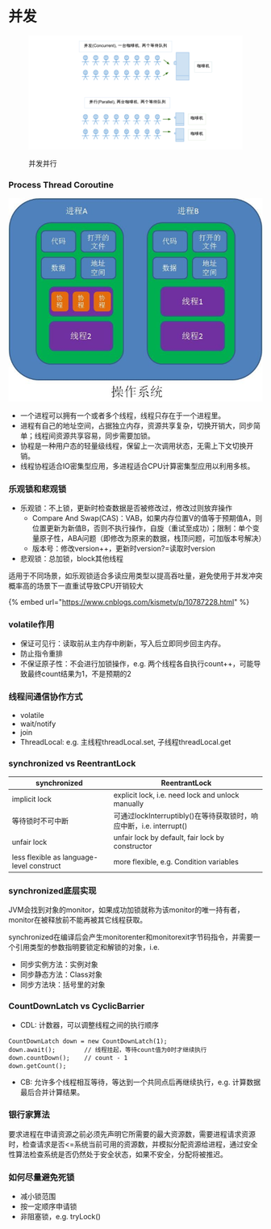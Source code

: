 # 并发

<figure><img src="../../.gitbook/assets/concurrent_and_parallel.png" alt=""><figcaption><p>并发并行</p></figcaption></figure>

### Process Thread Coroutine

![](../../.gitbook/assets/协程.jpeg)

* 一个进程可以拥有一个或者多个线程，线程只存在于一个进程里。
* 进程有自己的地址空间，占据独立内存，资源共享复杂，切换开销大，同步简单；线程间资源共享容易，同步需要加锁。
* 协程是一种用户态的轻量级线程，保留上一次调用状态，无需上下文切换开销。
* 线程协程适合IO密集型应用，多进程适合CPU计算密集型应用以利用多核。

### 乐观锁和悲观锁

* 乐观锁：不上锁，更新时检查数据是否被修改过，修改过则放弃操作
  * Compare And Swap(CAS)：VAB，如果内存位置V的值等于预期值A，则位置更新为新值B，否则不执行操作，自旋（重试至成功）；限制：单个变量原子性，ABA问题（即修改为原来的数据，栈顶问题，可加版本号解决）
  * 版本号：修改version++，更新时version?=读取时version
* 悲观锁：总加锁，block其他线程

适用于不同场景，如乐观锁适合多读应用类型以提高吞吐量，避免使用于并发冲突概率高的场景下一直重试导致CPU开销较大

{% embed url="https://www.cnblogs.com/kismetv/p/10787228.html" %}

### volatile作用

* 保证可见行：读取前从主内存中刷新，写入后立即同步回主内存。
* 防止指令重排
* 不保证原子性：不会进行加锁操作，e.g. 两个线程各自执行count++，可能导致最终count结果为1，不是预期的2

### 线程间通信协作方式

* volatile
* wait/notify
* join
* ThreadLocal: e.g. 主线程threadLocal.set, 子线程threadLocal.get

### synchronized vs ReentrantLock

| synchronized                              | ReentrantLock                                       |
| ----------------------------------------- | --------------------------------------------------- |
| implicit lock                             | explicit lock, i.e. need lock and unlock manually   |
| 等待锁时不可中断                                  | 可通过lockInterruptibly()在等待获取锁时，响应中断，i.e. interrupt() |
| unfair lock                               | unfair lock by default, fair lock by constructor    |
| less flexible as language-level construct | more flexible, e.g. Condition variables             |

### synchronized底层实现

JVM会找到对象的monitor，如果成功加锁就称为该monitor的唯一持有者，monitor在被释放前不能再被其它线程获取。

synchronized在编译后会产生monitorenter和monitorexit字节码指令，并需要一个引用类型的参数指明要锁定和解锁的对象，i.e.

* 同步实例方法：实例对象
* 同步静态方法：Class对象
* 同步方法块：括号里的对象

### CountDownLatch vs CyclicBarrier

* CDL: 计数器，可以调整线程之间的执行顺序

```
CountDownLatch down = new CountDownLatch(1);
down.await();        // 线程挂起，等待count值为0时才继续执行
down.countDown();    // count - 1
down.getCount();
```

* CB: 允许多个线程相互等待，等达到一个共同点后再继续执行，e.g. 计算数据最后合并计算结果。

### 银行家算法

要求进程在申请资源之前必须先声明它所需要的最大资源数，需要进程请求资源时，检查请求是否<=系统当前可用的资源数，并模拟分配资源给进程，通过安全性算法检查系统是否仍然处于安全状态，如果不安全，分配将被推迟。

### 如何尽量避免死锁

* 减小锁范围
* 按一定顺序申请锁
* 非阻塞锁，e.g. tryLock()
